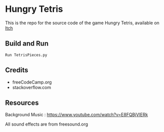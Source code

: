 # Hungry Tetris
 This is the repo for the source code of the game Hungry Tetris, available on [Itch](https://anitm.itch.io/tetris)

## Build and Run 
```
Run TetrisPieces.py
```
 

## Credits
- freeCodeCamp.org
- stackoverflow.com

## Resources
 Background Music : https://www.youtube.com/watch?v=E8FQBjVlERk
 
 All sound effects are from freesound.org
